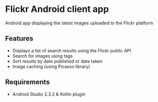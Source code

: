 # Flickr Android client app
Android app displaying the latest images uploaded to the Flickr platform

## Features
- Displays a list of search results using the Flickr public API
- Search for images using tags
- Sort results by date published or date taken
- Image caching (using Picasso library)

## Requirements
- Android Studio 2.3.2 & Kotlin plugin
